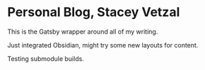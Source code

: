 # Personal Blog, Stacey Vetzal

This is the Gatsby wrapper around all of my writing.

Just integrated Obsidian, might try some new layouts for content.

Testing submodule builds.
